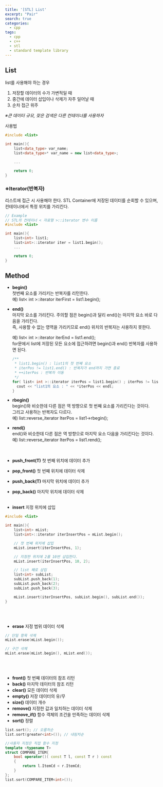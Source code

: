 ```yaml
---
title: '[STL] List'
excerpt: "Pair"
search: true
categories:
  - cpp
tags:
  - cpp
  - c++
  - stl
  - standard template library
---
```


## List

list를 사용해야 하는 경우
1. 저장할 데이터의 수가 가변적일 때
2. 중간에 데이터 삽입이나 삭제가 자주 일어날 때
3. 순차 접근 위주  

*※큰 데이터 규모, 잦은 검색은 다른 컨테이너를 사용하자*


사용법

``` cpp
#include <list>

int main(){
	list<data_type> var_name;
	list<data_type>* var_name = new list<data_type>;

	...

	return 0;
}
```



### ※Iterator(반복자)   
리스트에 접근 시 사용해야 한다.
STL Container에 저장된 데이터를 순회할 수 있으며, 컨테이너에서 특정 위치를 가리킨다.


``` cpp
// Example
// STL의 컨테이너 < 자료형 >::iterator 변수 이름
#include <list>

int main(){
	list<int> list1;
	list<int>::iterator iter = list1.begin();
	...

	return 0;
}
```


## Method
- **begin()**  
  첫번째 요소를 가리키는 반복자를 리턴한다.   
  예) list< int >::iterator iterFirst = list1.begin();
- **end()**   
  마지막 요소를 가리킨다. 주의할 점은 begin()과 달리 end()는 마지막 요소 바로 다음을 가리킨다.   
  즉, 사용할 수 없는 영역을 가리키므로 end() 위치의 반복자는 사용하지 못한다.   

  예) list< int >::iterator iterEnd = list1.end();   
  for문에서 list에 저장된 모든 요소에 접근하려면 begin()과 end() 반복자를 사용하면 된다.   
  ``` cpp
  /**
   * list1.begin() : list1의 첫 번째 요소
   * iterPos != list1.end() : 반복자가 end까지 가면 종료
   * ++iterPos : 반복자 이동
   */
  for( list< int >::iterator iterPos = list1.begin() ; iterPos != list1.end() ; ++iterPos ){
  	cout << "list1의 요소 : " << *iterPos << endl;
  }
  ```
- **rbegin()**   
  begin()와 비슷한데 다른 점은 역 방향으로 첫 번째 요소를 가리킨다는 것이다.  
  그리고 사용하는 반복자도 다르다.   
  예) list::reverse_iterator IterPos = list1->rbegin();
- **rend()**   
  end()와 비슷한데 다른 점은 역 방향으로 마지막 요소 다음을 가리킨다는 것이다.      
  예) list::reverse_iterator IterPos = list1.rend();   
<br/><br/>
	

- **push_front(T)**
  첫 번째 위치에 데이터 추가
- **pop_front()**
  첫 번째 위치에 데이터 삭제   
- **push_back(T)**
  마지막 위치에 데이터 추가
- **pop_back()** 
  마지막 위치에 데이터 삭제
<br/><br/>

- **insert** 지정 위치에 삽입

``` cpp
#include <list>

int main(){
	list<int> mList;
	list<int>::iterator iterInsertPos = mList.begin();

	// 첫 번째 위치에 삽입
	mList.insert(iterInsertPos, 1);

	// 지정한 위치에 2를 10번 삽입한다.
	mList.insert(iterInsertPos, 10, 2);

	// list 째로 삽입
	list<int> subList;
	subList.push_back(1);
	subList.push_back(2);
	subList.push_back(3);

	mList.insert(iterInsertPos, subList.begin(), subList.end());
}
```
<br/><br/>

- **erase** 지정 범위 데이터 삭제

``` cpp
// 단일 항목 삭제
mList.erase(mList.begin());

// 구간 삭제
mList.erase(mList.begin(), mList.end());
```
<br/><br/>


- **front()** 첫 번째 데이터의 참조 리턴
- **back()** 마지막 데이터의 참조 리턴
- **clear()** 모든 데이터 삭제
- **empty()** 저장 데이터의 유/무
- **size()** 데이터 개수
- **remove()** 지정한 값과 일치하는 데이터 삭제
- **remove_if()** 함수 객체의 조건을 만족하는 데이터 삭제
- **sort()** 정렬

``` cpp
list.sort(); // 오름차순
list.sort(greater<int>()); // 내림차순

//사용자 지정은 직접 함수 지정
template <typename T> 
struct COMPARE_ITEM{
	bool operator()( const T l, const T r ) const
	{
		return l.ItemCd < r.ItemCd;
	}
};
list.sort(COMPARE_ITEM<int>());
 ```